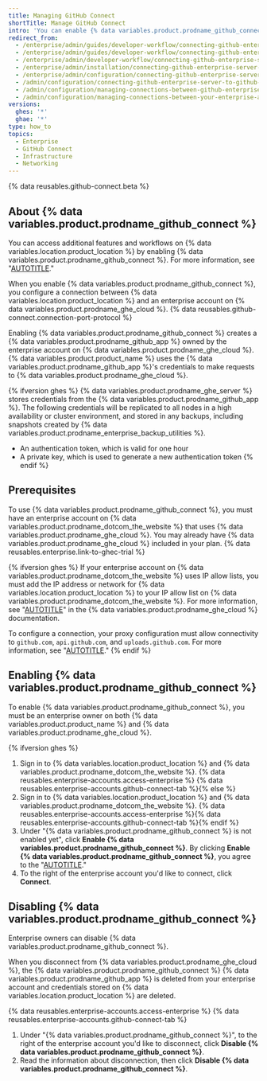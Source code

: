 ```yaml
---
title: Managing GitHub Connect
shortTitle: Manage GitHub Connect
intro: 'You can enable {% data variables.product.prodname_github_connect %} to access additional features and workflows for {% data variables.location.product_location %}.'
redirect_from:
  - /enterprise/admin/guides/developer-workflow/connecting-github-enterprise-to-github-com
  - /enterprise/admin/guides/developer-workflow/connecting-github-enterprise-server-to-github-com
  - /enterprise/admin/developer-workflow/connecting-github-enterprise-server-to-githubcom
  - /enterprise/admin/installation/connecting-github-enterprise-server-to-github-enterprise-cloud
  - /enterprise/admin/configuration/connecting-github-enterprise-server-to-github-enterprise-cloud
  - /admin/configuration/connecting-github-enterprise-server-to-github-enterprise-cloud
  - /admin/configuration/managing-connections-between-github-enterprise-server-and-github-enterprise-cloud/connecting-github-enterprise-server-to-github-enterprise-cloud
  - /admin/configuration/managing-connections-between-your-enterprise-accounts/connecting-your-enterprise-account-to-github-enterprise-cloud
versions:
  ghes: '*'
  ghae: '*'
type: how_to
topics:
  - Enterprise
  - GitHub Connect
  - Infrastructure
  - Networking
---
```


{% data reusables.github-connect.beta %}

## About {% data variables.product.prodname_github_connect %}

You can access additional features and workflows on {% data variables.location.product_location %} by enabling {% data variables.product.prodname_github_connect %}. For more information, see "[AUTOTITLE](/admin/configuration/configuring-github-connect/about-github-connect)."

When you enable {% data variables.product.prodname_github_connect %}, you configure a connection between {% data variables.location.product_location %} and an enterprise account on {% data variables.product.prodname_ghe_cloud %}. {% data reusables.github-connect.connection-port-protocol %}

Enabling {% data variables.product.prodname_github_connect %} creates a {% data variables.product.prodname_github_app %} owned by the enterprise account on {% data variables.product.prodname_ghe_cloud %}. {% data variables.product.product_name %} uses the {% data variables.product.prodname_github_app %}'s credentials to make requests to {% data variables.product.prodname_ghe_cloud %}.

{% ifversion ghes %}
{% data variables.product.prodname_ghe_server %} stores credentials from the {% data variables.product.prodname_github_app %}. The following credentials will be replicated to all nodes in a high availability or cluster environment, and stored in any backups, including snapshots created by {% data variables.product.prodname_enterprise_backup_utilities %}.
- An authentication token, which is valid for one hour
- A private key, which is used to generate a new authentication token
{% endif %}

## Prerequisites

To use {% data variables.product.prodname_github_connect %}, you must have an enterprise account on {% data variables.product.prodname_dotcom_the_website %} that uses {% data variables.product.prodname_ghe_cloud %}. You may already have {% data variables.product.prodname_ghe_cloud %} included in your plan. {% data reusables.enterprise.link-to-ghec-trial %}

{% ifversion ghes %}
If your enterprise account on {% data variables.product.prodname_dotcom_the_website %} uses IP allow lists, you must add the IP address or network for {% data variables.location.product_location %} to your IP allow list on {% data variables.product.prodname_dotcom_the_website %}. For more information, see "[AUTOTITLE](/enterprise-cloud@latest/admin/policies/enforcing-policies-for-your-enterprise/enforcing-policies-for-security-settings-in-your-enterprise#managing-allowed-ip-addresses-for-organizations-in-your-enterprise)" in the {% data variables.product.prodname_ghe_cloud %} documentation.

To configure a connection, your proxy configuration must allow connectivity to `github.com`, `api.github.com`, and `uploads.github.com`. For more information, see "[AUTOTITLE](/admin/configuration/configuring-network-settings/configuring-an-outbound-web-proxy-server)."
{% endif %}

## Enabling {% data variables.product.prodname_github_connect %}

To enable {% data variables.product.prodname_github_connect %}, you must be an enterprise owner on both {% data variables.product.product_name %} and {% data variables.product.prodname_ghe_cloud %}.

{% ifversion ghes %}
1. Sign in to {% data variables.location.product_location %} and {% data variables.product.prodname_dotcom_the_website %}.
{% data reusables.enterprise-accounts.access-enterprise %}
{% data reusables.enterprise-accounts.github-connect-tab %}{% else %}
1. Sign in to {% data variables.location.product_location %} and {% data variables.product.prodname_dotcom_the_website %}.
{% data reusables.enterprise-accounts.access-enterprise %}{% data reusables.enterprise-accounts.github-connect-tab %}{% endif %}
1. Under "{% data variables.product.prodname_github_connect %} is not enabled yet", click **Enable {% data variables.product.prodname_github_connect %}**. By clicking **Enable {% data variables.product.prodname_github_connect %}**, you agree to the "[AUTOTITLE](/free-pro-team@latest/site-policy/github-terms/github-terms-for-additional-products-and-features#connect)."
1. To the right of the enterprise account you'd like to connect, click **Connect**.

## Disabling {% data variables.product.prodname_github_connect %}

Enterprise owners can disable {% data variables.product.prodname_github_connect %}.

When you disconnect from {% data variables.product.prodname_ghe_cloud %}, the {% data variables.product.prodname_github_connect %} {% data variables.product.prodname_github_app %} is deleted from your enterprise account and credentials stored on {% data variables.location.product_location %} are deleted.

{% data reusables.enterprise-accounts.access-enterprise %}
{% data reusables.enterprise-accounts.github-connect-tab %}
1. Under "{% data variables.product.prodname_github_connect %}", to the right of the enterprise account you'd like to disconnect, click **Disable {% data variables.product.prodname_github_connect %}**.
1. Read the information about disconnection, then click **Disable {% data variables.product.prodname_github_connect %}**.
